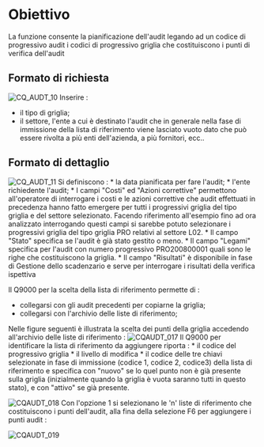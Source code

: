 # Obiettivo
La funzione consente la pianificazione dell'audit legando ad un codice di progressivo audit i codici di progressivo griglia che costituiscono i punti di verifica dell'audit

## Formato di richiesta

![CQ_AUDT_10](http://doc.smeup.com/immagini/MBDOC_OGG-P_CQUM60/CQ_AUDT_10.png)
Inserire : 
 - il tipo di griglia;
 - il settore, l'ente a cui è destinato l'audit che in generale nella fase di immissione della lista di riferimento viene lasciato vuoto dato che può essere rivolta a più enti dell'azienda, a più fornitori, ecc..

## Formato di dettaglio

![CQ_AUDT_11](http://doc.smeup.com/immagini/MBDOC_OGG-P_CQUM60/CQ_AUDT_11.png)
Si definiscono : 
 \* la data pianificata per fare l'audit;
 \* l'ente richiedente l'audit;
 \* I campi "Costi" ed "Azioni correttive" permettono all'operatore di interrogare i costi e le azioni correttive che audit effettuati in precedenza hanno fatto emergere per tutti i progressivi griglia del tipo griglia e del settore selezionato. Facendo riferimento all'esempio fino ad ora analizzato interrogando questi campi si sarebbe potuto selezionare i progressivi griglia del tipo griglia PRO relativi al settore L02.
 \* Il campo "Stato" specifica se l'audit è già stato gestito o meno.
 \* Il campo "Legami"  specifica per l'audit con numero progressivo PRO200800001 quali sono le righe che costituiscono la griglia.
 \* Il campo "Risultati" è disponibile in fase di Gestione dello scadenzario e serve per interrogare i risultati della verifica ispettiva

Il Q9000 per la scelta della lista di riferimento permette di : 
 - collegarsi con gli audit precedenti per copiarne la griglia;
 - collegarsi con l'archivio delle liste di riferimento;

Nelle figure seguenti è illustrata la scelta dei punti della griglia accedendo all'archivio delle liste di riferimento : 
![CQAUDT_017](http://doc.smeup.com/immagini/MBDOC_OGG-P_CQUM60/CQAUDT_017.png)
Il Q9000 per identificare la lista di riferimento da aggiungere riporta : 
 \* il codice del progressivo griglia
 \* il livello di modifica
 \* il codice delle tre chiavi selezionate in fase di immissione (codice 1, codice 2, codice3) della lista di riferimento e specifica con "nuovo" se lo quel punto non è  già presente sulla griglia (inizialmente quando la griglia è vuota saranno tutti in questo stato), e con "attivo" se già presente.

![CQAUDT_018](http://doc.smeup.com/immagini/MBDOC_OGG-P_CQUM60/CQAUDT_018.png)
Con l'opzione 1 si selezionano le 'n' liste di riferimento che costituiscono i punti dell'audit, alla fina della selezione F6 per aggiungere i punti audit : 

![CQAUDT_019](http://doc.smeup.com/immagini/MBDOC_OGG-P_CQUM60/CQAUDT_019.png)